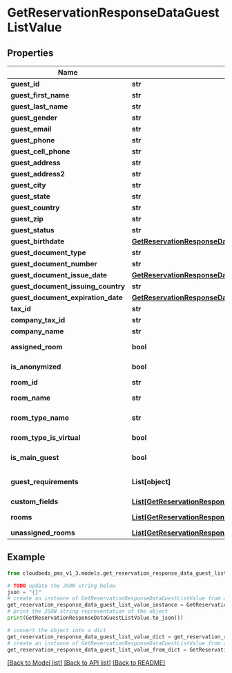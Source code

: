# GetReservationResponseDataGuestListValue


## Properties

Name | Type | Description | Notes
------------ | ------------- | ------------- | -------------
**guest_id** | **str** | ID of the guest | [optional] 
**guest_first_name** | **str** | First Name | [optional] 
**guest_last_name** | **str** | Last Name | [optional] 
**guest_gender** | **str** | Gender | [optional] 
**guest_email** | **str** | Email Address | [optional] 
**guest_phone** | **str** | Phone Number | [optional] 
**guest_cell_phone** | **str** | Cell Phone Number | [optional] 
**guest_address** | **str** |  | [optional] 
**guest_address2** | **str** |  | [optional] 
**guest_city** | **str** |  | [optional] 
**guest_state** | **str** |  | [optional] 
**guest_country** | **str** |  | [optional] 
**guest_zip** | **str** |  | [optional] 
**guest_status** | **str** |  | [optional] 
**guest_birthdate** | [**GetReservationResponseDataGuestListValueGuestBirthdate**](GetReservationResponseDataGuestListValueGuestBirthdate.md) |  | [optional] 
**guest_document_type** | **str** |  | [optional] 
**guest_document_number** | **str** |  | [optional] 
**guest_document_issue_date** | [**GetReservationResponseDataGuestListValueGuestBirthdate**](GetReservationResponseDataGuestListValueGuestBirthdate.md) |  | [optional] 
**guest_document_issuing_country** | **str** |  | [optional] 
**guest_document_expiration_date** | [**GetReservationResponseDataGuestListValueGuestBirthdate**](GetReservationResponseDataGuestListValueGuestBirthdate.md) |  | [optional] 
**tax_id** | **str** |  | [optional] 
**company_tax_id** | **str** |  | [optional] 
**company_name** | **str** |  | [optional] 
**assigned_room** | **bool** | Returns true if guest has roomed assigned, false if not | [optional] 
**is_anonymized** | **bool** | Flag indicating the guest data was removed upon request | [optional] 
**room_id** | **str** | Room ID where guest is assigned | [optional] 
**room_name** | **str** | Room Name where guest is assigned | [optional] 
**room_type_name** | **str** | Room Type Name where guest is assigned | [optional] 
**room_type_is_virtual** | **bool** | If room is virtual (true) or physical (false) | [optional] 
**is_main_guest** | **bool** | If the guest is the main guest of the reservation or not | [optional] 
**guest_requirements** | **List[object]** | Guest requirements data. Only included if &#x60;includeGuestRequirements&#x3D;true&#x60;. | [optional] 
**custom_fields** | [**List[GetReservationResponseDataGuestListValueCustomFieldsInner]**](GetReservationResponseDataGuestListValueCustomFieldsInner.md) | List of custom fields | [optional] 
**rooms** | [**List[GetReservationResponseDataGuestListValueRoomsInner]**](GetReservationResponseDataGuestListValueRoomsInner.md) | List of all rooms that guest is assigned to | [optional] 
**unassigned_rooms** | [**List[GetReservationResponseDataGuestListValueUnassignedRoomsInner]**](GetReservationResponseDataGuestListValueUnassignedRoomsInner.md) | List of unassigned rooms | [optional] 

## Example

```python
from cloudbeds_pms_v1_3.models.get_reservation_response_data_guest_list_value import GetReservationResponseDataGuestListValue

# TODO update the JSON string below
json = "{}"
# create an instance of GetReservationResponseDataGuestListValue from a JSON string
get_reservation_response_data_guest_list_value_instance = GetReservationResponseDataGuestListValue.from_json(json)
# print the JSON string representation of the object
print(GetReservationResponseDataGuestListValue.to_json())

# convert the object into a dict
get_reservation_response_data_guest_list_value_dict = get_reservation_response_data_guest_list_value_instance.to_dict()
# create an instance of GetReservationResponseDataGuestListValue from a dict
get_reservation_response_data_guest_list_value_from_dict = GetReservationResponseDataGuestListValue.from_dict(get_reservation_response_data_guest_list_value_dict)
```
[[Back to Model list]](../README.md#documentation-for-models) [[Back to API list]](../README.md#documentation-for-api-endpoints) [[Back to README]](../README.md)


